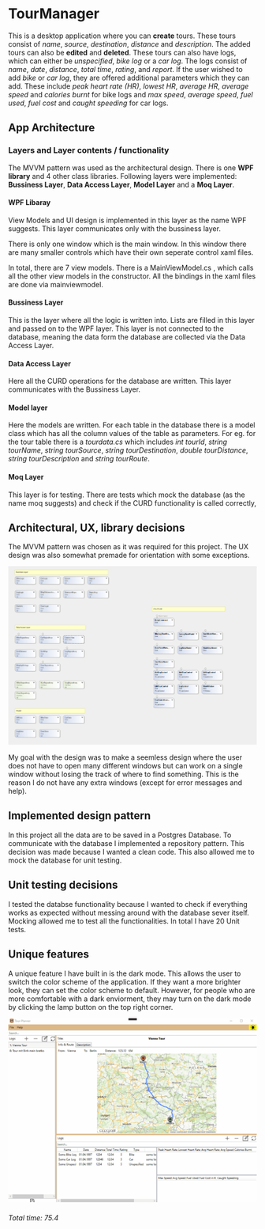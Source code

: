 # TourManager
This is a desktop application where you can **create** tours. These tours consist of *name*, *source*, *destination*, *distance* and *description*. The added tours can also be **edited** and **deleted**. These tours can also have logs, which can either be *unspecified*, *bike log* or a *car log*. The logs consist of *name*, *date*, *distance*, *total time*, *rating*, and *report*. If the user wished to add *bike* or *car log*, they are offered additional parameters which they can add. These include *peak heart rate (HR)*, *lowest HR*, *average HR*, *average speed* and *calories burnt* for bike logs and *max speed*, *average speed*, *fuel used*, *fuel cost* and *caught speeding* for car logs.

## App Architecture

### Layers and Layer contents / functionality

The MVVM pattern was used as the architectural design. There is one **WPF library** and 4 other class libraries. Following layers were implemented: **Bussiness Layer**, **Data Access Layer**, **Model Layer** and a **Moq Layer**.

#### WPF Libaray
View Models and UI design is implemented in this layer as the name WPF suggests. This layer communicates only with the bussiness layer. 

There is only one window which is the main window. In this window there are many smaller controls which have their own seperate control xaml files. 

In total, there are 7 view models. There is a MainViewModel.cs , which calls all the other view models in the constructor. All the bindings in the xaml files are done via mainviewmodel. 

#### Bussiness Layer
This is the layer where all the logic is written into. Lists are filled in this layer and passed on to the WPF layer. This layer is not connected to the database, meaning the data form the database are collected via the Data Access Layer.

#### Data Access Layer

Here all the CURD operations for the database are written. This layer communicates with the Bussiness Layer.

#### Model layer

Here the models are written. For each table in the database there is a model class which has all the column values of the table as parameters. For eg. for the tour table there is a *tourdata.cs* which includes *int tourId*, *string tourName*, *string tourSource*, *string tourDestination*, *double tourDistance*, *string tourDescription* and *string tourRoute*.


#### Moq Layer 

This layer is for testing. There are tests which mock the database (as the name moq suggests) and check if the CURD functionality is called correctly,

## Architectural, UX, library decisions

The MVVM pattern was chosen as it was required for this project. The UX design was also somewhat premade for orientation with some exceptions.

![Class diagram](img/Readme/classDiagram.png)


My goal with the design was to make a seemless design where the user does not have to open many different windows but can work on a single window without losing the track of where to find something. This is the reason I do not have any extra windows (except for error messages and help). 

## Implemented design pattern 

In this project all the data are to be saved in a Postgres Database. To communicate with the database I implemented a repository pattern. This decision was made because I wanted a clean code. This also allowed me to mock the database for unit testing.

## Unit testing decisions
I tested the databse functionality because I wanted to check if everything works as expected without messing around with the database sever itself. Mocking allowed me to test all the functionalities. In total I have 20 Unit tests.

## Unique features
A unique feature I have built in is the dark mode. This allows the user to switch the color scheme of the application. If they want a more brighter look, they can set the color scheme to default. However, for people who are more comfortable with a dark enviorment, they may turn on the dark mode by clicking the lamp button on the top right corner. 

![Dark mode](img/Readme/darkmode.gif) 


###### Total time:  75.4
